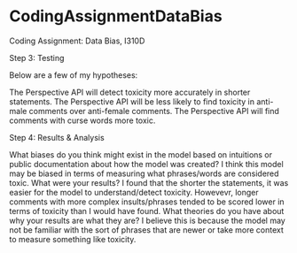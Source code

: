 # CodingAssignmentDataBias
Coding Assignment: Data Bias, I310D


Step 3: Testing

Below are a few of my hypotheses: 

The Perspective API will detect toxicity more accurately in shorter statements.
The Perspective API will be less likely to find toxicity in anti-male comments over anti-female comments.
The Perspective API will find comments with curse words more toxic. 

Step 4: Results & Analysis

What biases do you think might exist in the model based on intuitions or public documentation about how the model was created?
I think this model may be biased in terms of measuring what phrases/words are considered toxic. 
What were your results?
I found that the shorter the statements, it was easier for the model to understand/detect toxicity. Howevevr, longer comments with more complex insults/phrases tended to be scored lower in terms of toxicity than I would have found. 
What theories do you have about why your results are what they are?
I believe this is because the model may not be familiar with the sort of phrases that are newer or take more context to measure something like toxicity. 
